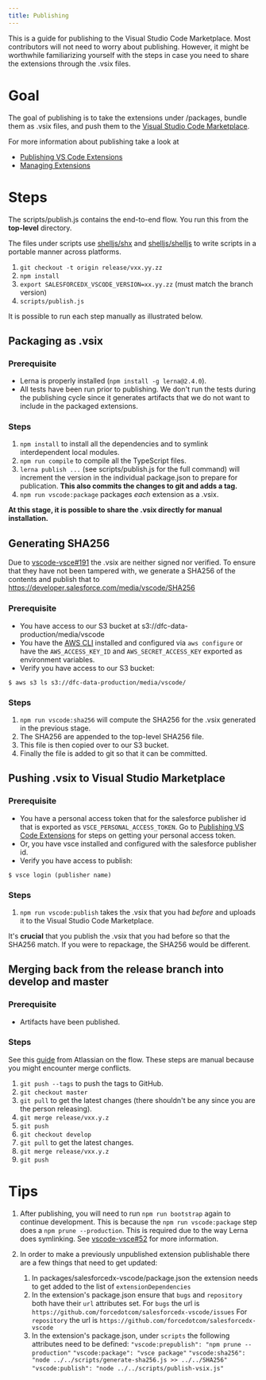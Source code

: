 ```yaml
---
title: Publishing
---
```


This is a guide for publishing to the Visual Studio Code Marketplace. Most
contributors will not need to worry about publishing. However, it might be
worthwhile familiarizing yourself with the steps in case you need to share the
extensions through the .vsix files.

# Goal

The goal of publishing is to take the extensions under /packages, bundle them as
.vsix files, and push them to the [Visual Studio Code
Marketplace](https://marketplace.visualstudio.com/vscode).

For more information about publishing take a look at

- [Publishing VS Code Extensions][publish_vscode_ext]
- [Managing
  Extensions](https://code.visualstudio.com/docs/editor/extension-gallery)

# Steps

The scripts/publish.js contains the end-to-end flow. You run this from the
**top-level** directory.

The files under scripts use [shelljs/shx](https://github.com/shelljs/shx) and
[shelljs/shelljs](https://github.com/shelljs/shelljs) to write scripts in a
portable manner across platforms.

1. `git checkout -t origin release/vxx.yy.zz`
1. `npm install`
1. `export SALESFORCEDX_VSCODE_VERSION=xx.yy.zz` (must match the branch version)
1. `scripts/publish.js`

It is possible to run each step manually as illustrated below.

## Packaging as .vsix

### Prerequisite

- Lerna is properly installed (`npm install -g lerna@2.4.0`).
- All tests have been run prior to publishing. We don't run the tests during the
  publishing cycle since it generates artifacts that we do not want to include
  in the packaged extensions.

### Steps

1. `npm install` to install all the dependencies and to symlink interdependent
   local modules.
1. `npm run compile` to compile all the TypeScript files.
1. `lerna publish ...` (see scripts/publish.js for the full command) will
   increment the version in the individual package.json to prepare for
   publication. **This also commits the changes to git and adds a tag.**
1. `npm run vscode:package` packages _each_ extension as a .vsix.

**At this stage, it is possible to share the .vsix directly for manual
installation.**

## Generating SHA256

Due to [vscode-vsce#191](https://github.com/Microsoft/vscode-vsce/issues/191)
the .vsix are neither signed nor verified. To ensure that they have not been
tampered with, we generate a SHA256 of the contents and publish that to
https://developer.salesforce.com/media/vscode/SHA256

### Prerequisite

- You have access to our S3 bucket at s3://dfc-data-production/media/vscode
- You have the [AWS CLI](https://aws.amazon.com/cli/) installed and configured
  via `aws configure` or have the `AWS_ACCESS_KEY_ID` and
  `AWS_SECRET_ACCESS_KEY` exported as environment variables.
- Verify you have access to our S3 bucket:

```
$ aws s3 ls s3://dfc-data-production/media/vscode/
```

### Steps

1. `npm run vscode:sha256` will compute the SHA256 for the .vsix generated in
   the previous stage.
1. The SHA256 are appended to the top-level SHA256 file.
1. This file is then copied over to our S3 bucket.
1. Finally the file is added to git so that it can be committed.

## Pushing .vsix to Visual Studio Marketplace

### Prerequisite

- You have a personal access token that for the salesforce publisher id that is
  exported as `VSCE_PERSONAL_ACCESS_TOKEN`. Go to [Publishing VS Code Extensions][publish_vscode_ext] for steps on getting your personal access token.
- Or, you have vsce installed and configured with the salesforce publisher id.
- Verify you have access to publish:

```
$ vsce login (publisher name)
```

### Steps

1. `npm run vscode:publish` takes the .vsix that you had _before_ and uploads
   it to the Visual Studio Code Marketplace.

It's **crucial** that you publish the .vsix that you had before so that the
SHA256 match. If you were to repackage, the SHA256 would be different.

## Merging back from the release branch into develop and master

### Prerequisite

- Artifacts have been published.

### Steps

See this
[guide](https://www.atlassian.com/git/tutorials/comparing-workflows#gitflow-workflow)
from Atlassian on the flow. These steps are manual because you might encounter merge conflicts.

1. `git push --tags` to push the tags to GitHub.
1. `git checkout master`
1. `git pull` to get the latest changes (there shouldn't be any since you are
   the person releasing).
1. `git merge release/vxx.y.z`
1. `git push`
1. `git checkout develop`
1. `git pull` to get the latest changes.
1. `git merge release/vxx.y.z`
1. `git push`

# Tips

1. After publishing, you will need to run `npm run bootstrap` again to continue
   development. This is because the `npm run vscode:package` step does a `npm prune --production`. This is required due to the way Lerna does symlinking.
   See [vscode-vsce#52](https://github.com/Microsoft/vscode-vsce/issues/52) for
   more information.

1. In order to make a previously unpublished extension publishable there are a
   few things that need to get updated:
   1. In packages/salesforcedx-vscode/package.json the extension needs to get added
      to the list of `extensionDependencies`
   2. In the extension's package.json ensure that `bugs` and `repository` both have
      their `url` attributes set.
      For `bugs` the url is `https://github.com/forcedotcom/salesforcedx-vscode/issues`
      For `repository` the url is `https://github.com/forcedotcom/salesforcedx-vscode`
   3. In the extension's package.json, under `scripts` the following attributes need
      to be defined:
      `"vscode:prepublish": "npm prune --production"`
      `"vscode:package": "vsce package"`
      `"vscode:sha256": "node ../../scripts/generate-sha256.js >> ../../SHA256"`
      `"vscode:publish": "node ../../scripts/publish-vsix.js"`

[publish_vscode_ext]: https://code.visualstudio.com/docs/extensions/publish-extension

